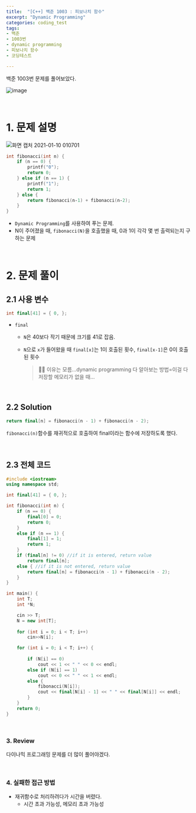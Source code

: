 ```yaml
---
title:  "[C++] 백준 1003 : 피보나치 함수"
excerpt: "Dynamic Programming"
categories: coding_test
tags: 
- 백준
- 1003번
- dynamic programming
- 피보나치 함수
- 코딩테스트

---
```


백준 1003번 문제를 풀어보았다.

![image](https://user-images.githubusercontent.com/37764581/104123665-e9a0f280-538f-11eb-9680-7182ab019abc.png)



<br>

# 1. 문제 설명

![화면 캡처 2021-01-10 010701](https://user-images.githubusercontent.com/37764581/104099681-3e853000-52e0-11eb-8943-002c1f0a26f3.png)

```cpp
int fibonacci(int n) {
    if (n == 0) {
        printf("0");
        return 0;
    } else if (n == 1) {
        printf("1");
        return 1;
    } else {
        return fibonacci(n‐1) + fibonacci(n‐2);
    }
}
```

+ `Dynamic Programming`를 사용하여 푸는 문제.
+ N이 주어졌을 때, `fibonacci(N)`을 호출했을 때, 0과 1이 각각 몇 번 출력되는지 구하는 문제

<br>

# 2. 문제 풀이

## 2.1 사용 변수

```cpp
int final[41] = { 0, };
```

+ `final`

  + `N`은 40보다 작기 때문에 크기를 41로 잡음.

  + `N`으로 `x`가 들어왔을 때 `final[x]`는 1이 호출된 횟수, `final[x-1]`은 0이 호출된 횟수

    > 🤦‍♀️ 이유는 모름...dynamic programming 다 알아보는 방법=이걸 다 저장할 메모리가 없을 때...

<br>

## 2.2 Solution

```cpp
return final[n] = fibonacci(n - 1) + fibonacci(n - 2);
```

`fibonacci(n)`함수를 재귀적으로 호출하여 final이라는 함수에 저장하도록 했다.

<br>

## 2.3 전체 코드

```cpp
#include <iostream>
using namespace std;

int final[41] = { 0, };

int fibonacci(int n) {
	if (n == 0) {
		final[0] = 0;
		return 0;
	}
	else if (n == 1) {
		final[1] = 1;
		return 1;
	}
	if (final[n] != 0) //if it is entered, return value
		return final[n];
	else { //if it is not entered, return value
		return final[n] = fibonacci(n - 1) + fibonacci(n - 2);
	}
}

int main() {
	int T;
	int *N;

	cin >> T;
	N = new int[T];
	
	for (int i = 0; i < T; i++)
		cin>>N[i];

	for (int i = 0; i < T; i++) {
		
		if (N[i] == 0)
			cout << 1 << " " << 0 << endl;
		else if (N[i] == 1)
			cout << 0 << " " << 1 << endl;
		else {
			fibonacci(N[i]);
			cout << final[N[i] - 1] << " " << final[N[i]] << endl;
		}
	}
	return 0;
}
```
<br>

### 3. Review

다이나믹 프로그래밍 문제를 더 많이 풀어야겠다.

<br>

### 4. 실패한 접근 방법

+ 재귀함수로 처리하려다가 시간을 버렸다.
  + 시간 초과 가능성, 메모리 초과 가능성

